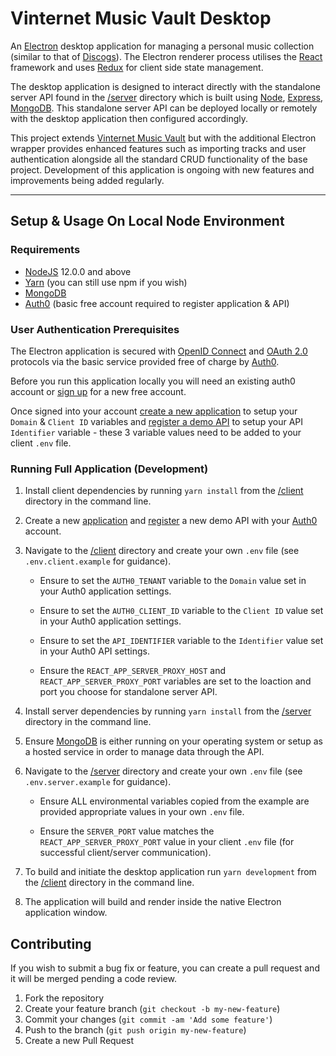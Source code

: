 # Vinternet Music Vault Desktop

An [Electron][electronjs] desktop application for managing a personal music collection (similar to that of [Discogs][discogs]). The Electron renderer process utilises the [React][reactjs] framework and uses [Redux][reduxjs] for client side state management.

The desktop application is designed to interact directly with the standalone server API found in the [/server](../server) directory which is built using [Node][nodejs], [Express][expressjs], [MongoDB][mongodb]. This standalone server API can be deployed locally or remotely with the desktop application then configured accordingly.

This project extends [Vinternet Music Vault](https://github.com/thevinternet/vinternet-music-vault) but with the additional Electron wrapper provides enhanced features such as importing tracks and user authentication alongside all the standard CRUD functionality of the base project. Development of this application is ongoing with new features and improvements being added regularly.  

---
## Setup & Usage On Local Node Environment

### Requirements

- [NodeJS][nodejs] 12.0.0 and above
- [Yarn][yarn] (you can still use npm if you wish)
- [MongoDB][mongodb]
- [Auth0][auth0] (basic free account required to register application & API)

### User Authentication Prerequisites

The Electron application is secured with [OpenID Connect](https://auth0.com/docs/protocols/oidc) and [OAuth 2.0](https://auth0.com/docs/protocols/oauth2) protocols via the basic service provided free of charge by [Auth0][auth0].

Before you run this application locally you will need an existing auth0 account or [sign up](https://auth0.com/signup) for a new free account.

Once signed into your account [create a new application](https://manage.auth0.com/#/applications) to setup your `Domain` & `Client ID` variables and [register a demo API](https://manage.auth0.com/#/apis) to setup your API `Identifier` variable - these 3 variable values need to be added to your client `.env` file.
### Running Full Application (Development)

1. Install client dependencies by running `yarn install` from the [/client](/client) directory in the command line.
2. Create a new [application](https://manage.auth0.com/#/applications) and [register](https://manage.auth0.com/#/apis) a new demo API with your [Auth0][auth0] account.
3. Navigate to the [/client](/client) directory and create your own `.env` file (see `.env.client.example` for guidance).

    - Ensure to set the `AUTH0_TENANT` variable to the `Domain` value set in your Auth0 application settings.

    - Ensure to set the `AUTH0_CLIENT_ID` variable to the `Client ID` value set in your Auth0 application settings.

    - Ensure to set the `API_IDENTIFIER` variable to the `Identifier` value set in your Auth0 API settings.

    - Ensure the `REACT_APP_SERVER_PROXY_HOST` and `REACT_APP_SERVER_PROXY_PORT` variables are set to the loaction and port you choose for standalone server API.

4. Install server dependencies by running `yarn install` from the [/server](/server) directory in the command line.
5. Ensure [MongoDB][mongodb] is either running on your operating system or setup as a hosted service in order to manage data through the API.
6. Navigate to the [/server](/server) directory and create your own `.env` file (see `.env.server.example` for guidance).

    - Ensure ALL environmental variables copied from the example are provided appropriate values in your own `.env` file.

    - Ensure the `SERVER_PORT` value matches the `REACT_APP_SERVER_PROXY_PORT` value in your client `.env` file (for successful client/server communication).

7. To build and initiate the desktop application run `yarn development` from the [/client](/client) directory in the command line.
8. The application will build and render inside the native Electron application window.

## Contributing

If you wish to submit a bug fix or feature, you can create a pull request and it will be merged pending a code review.

1. Fork the repository
2. Create your feature branch (`git checkout -b my-new-feature`)
3. Commit your changes (`git commit -am 'Add some feature'`)
4. Push to the branch (`git push origin my-new-feature`)
5. Create a new Pull Request

[auth0]: https://auth0.com
[discogs]: https://www.discogs.com
[electronjs]: https://www.electronjs.org
[expressjs]: https://expressjs.com
[mongodb]: https://www.mongodb.com
[nodejs]: https://nodejs.org
[reactjs]: https://reactjs.org
[reduxjs]: https://redux.js.org
[yarn]: https://yarnpkg.com
